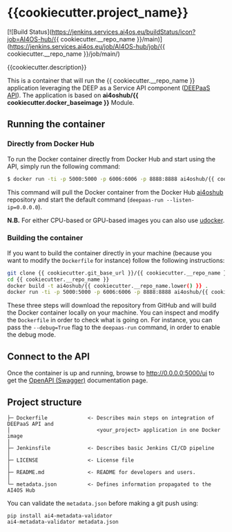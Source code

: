 # {{cookiecutter.project_name}}
[![Build Status](https://jenkins.services.ai4os.eu/buildStatus/icon?job=AI4OS-hub/{{ cookiecutter.__repo_name }}/main)](https://jenkins.services.ai4os.eu/job/AI4OS-hub/job/{{ cookiecutter.__repo_name }}/job/main/)

{{cookiecutter.description}}

This is a container that will run the {{ cookiecutter.__repo_name }} application leveraging the DEEP as a Service API component ([DEEPaaS API](https://github.com/ai4os/DEEPaaS)). The application is based on **ai4oshub/{{ cookiecutter.docker_baseimage }}** Module.

    
## Running the container

### Directly from Docker Hub

To run the Docker container directly from Docker Hub and start using the API, simply run the following command:

```bash
$ docker run -ti -p 5000:5000 -p 6006:6006 -p 8888:8888 ai4oshub/{{ cookiecutter.__repo_name.lower() }}
```

This command will pull the Docker container from the Docker Hub [ai4oshub](https://hub.docker.com/u/ai4oshub/) repository and start the default command (`deepaas-run --listen-ip=0.0.0.0`).

**N.B.** For either CPU-based or GPU-based images you can also use [udocker](https://github.com/indigo-dc/udocker).

### Building the container

If you want to build the container directly in your machine (because you want to modify the `Dockerfile` for instance) follow the following instructions:
```bash
git clone {{ cookiecutter.git_base_url }}/{{ cookiecutter.__repo_name }}
cd {{ cookiecutter.__repo_name }}
docker build -t ai4oshub/{{ cookiecutter.__repo_name.lower() }} .
docker run -ti -p 5000:5000 -p 6006:6006 -p 8888:8888 ai4oshub/{{ cookiecutter.__repo_name.lower() }}
```

These three steps will download the repository from GitHub and will build the Docker container locally on your machine. You can inspect and modify the `Dockerfile` in order to check what is going on. For instance, you can pass the `--debug=True` flag to the `deepaas-run` command, in order to enable the debug mode.


## Connect to the API

Once the container is up and running, browse to http://0.0.0.0:5000/ui to get the [OpenAPI (Swagger)](https://www.openapis.org/) documentation page.


## Project structure
```
├─ Dockerfile             <- Describes main steps on integration of DEEPaaS API and
│                            <your_project> application in one Docker image
│
├─ Jenkinsfile            <- Describes basic Jenkins CI/CD pipeline
│
├─ LICENSE                <- License file
│
├─ README.md              <- README for developers and users.
│
└─ metadata.json          <- Defines information propagated to the AI4OS Hub
```

You can validate the `metadata.json` before making a git push using:
```shell
pip install ai4-metadata-validator
ai4-metadata-validator metadata.json
```

